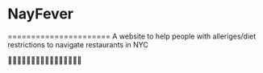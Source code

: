 # NayFever
======================
A website to help people with alleriges/diet restrictions to navigate restaurants in NYC

🍢🍝🍪🍲🍨🍦🍣🍛🍮🍡🍕🍜🍤🍟🍫🍔

